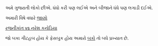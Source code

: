 અમે ગુજરાતી લોકો છીએ. ધંધો કરી પણ લઈએ અને બીજાને ધંધે પણ લગાડી દઈએ.

અમારી વિષે વધારે [જાણો](https://en.wikipedia.org/wiki/Gujarati_people)

[રજનીકાંત vs નરેશ કનોડિયા](નરેશકનોડિયા/નરેશ_કનોડિયા.md)

જો બકા ગીટહબ હોય કે ફેસબુક હોય અમારો [બકો](http://beebom.com/2014/09/gujarati-jo-baka-posters) તો બધે પ્રખ્યાત છે.
